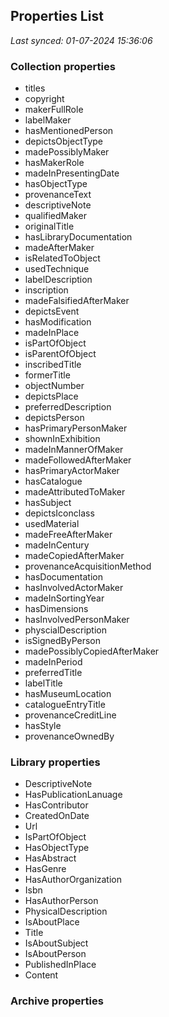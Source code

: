 ## Properties List

_Last synced: 01-07-2024 15:36:06_

### Collection properties
- titles
- copyright
- makerFullRole
- labelMaker
- hasMentionedPerson
- depictsObjectType
- madePossiblyMaker
- hasMakerRole
- madeInPresentingDate
- hasObjectType
- provenanceText
- descriptiveNote
- qualifiedMaker
- originalTitle
- hasLibraryDocumentation
- madeAfterMaker
- isRelatedToObject
- usedTechnique
- labelDescription
- inscription
- madeFalsifiedAfterMaker
- depictsEvent
- hasModification
- madeInPlace
- isPartOfObject
- isParentOfObject
- inscribedTitle
- formerTitle
- objectNumber
- depictsPlace
- preferredDescription
- depictsPerson
- hasPrimaryPersonMaker
- shownInExhibition
- madeInMannerOfMaker
- madeFollowedAfterMaker
- hasPrimaryActorMaker
- hasCatalogue
- madeAttributedToMaker
- hasSubject
- depictsIconclass
- usedMaterial
- madeFreeAfterMaker
- madeInCentury
- madeCopiedAfterMaker
- provenanceAcquisitionMethod
- hasDocumentation
- hasInvolvedActorMaker
- madeInSortingYear
- hasDimensions
- hasInvolvedPersonMaker
- physcialDescription
- isSignedByPerson
- madePossiblyCopiedAfterMaker
- madeInPeriod
- preferredTitle
- labelTitle
- hasMuseumLocation
- catalogueEntryTitle
- provenanceCreditLine
- hasStyle
- provenanceOwnedBy
### Library properties
- DescriptiveNote
- HasPublicationLanuage
- HasContributor
- CreatedOnDate
- Url
- IsPartOfObject
- HasObjectType
- HasAbstract
- HasGenre
- HasAuthorOrganization
- Isbn
- HasAuthorPerson
- PhysicalDescription
- IsAboutPlace
- Title
- IsAboutSubject
- IsAboutPerson
- PublishedInPlace
- Content
### Archive properties
